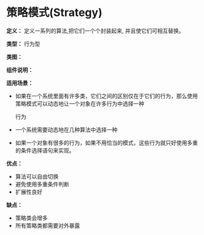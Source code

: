 # 策略模式(Strategy)

**定义：** 定义一系列的算法,把它们一个个封装起来, 并且使它们可相互替换。

**类型：** 行为型

**类图：** 

**组件说明：** 

**适用场景：** 

- 如果在一个系统里面有许多类，它们之间的区别仅在于它们的行为，那么使用策略模式可以动态地让一个对象在许多行为中选择一种

  行为

- 一个系统需要动态地在几种算法中选择一种

- 如果一个对象有很多的行为，如果不用恰当的模式，这些行为就只好使用多重的条件选择语句来实现。

**优点：**  

- 算法可以自由切换
- 避免使用多重条件判断
- 扩展性良好

**缺点：** 

- 策略类会增多
- 所有策略类都需要对外暴露
